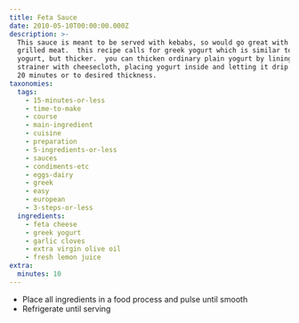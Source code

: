 ```yaml
---
title: Feta Sauce
date: 2010-05-10T00:00:00.000Z
description: >-
  This sauce is meant to be served with kebabs, so would go great with any
  grilled meat.  this recipe calls for greek yogurt which is similar to plain
  yogurt, but thicker.  you can thicken ordinary plain yogurt by lining a
  strainer with cheesecloth, placing yogurt inside and letting it drip for about
  20 minutes or to desired thickness.
taxonomies:
  tags:
    - 15-minutes-or-less
    - time-to-make
    - course
    - main-ingredient
    - cuisine
    - preparation
    - 5-ingredients-or-less
    - sauces
    - condiments-etc
    - eggs-dairy
    - greek
    - easy
    - european
    - 3-steps-or-less
  ingredients:
    - feta cheese
    - greek yogurt
    - garlic cloves
    - extra virgin olive oil
    - fresh lemon juice
extra:
  minutes: 10
---
```

 - Place all ingredients in a food process and pulse until smooth
 - Refrigerate until serving
